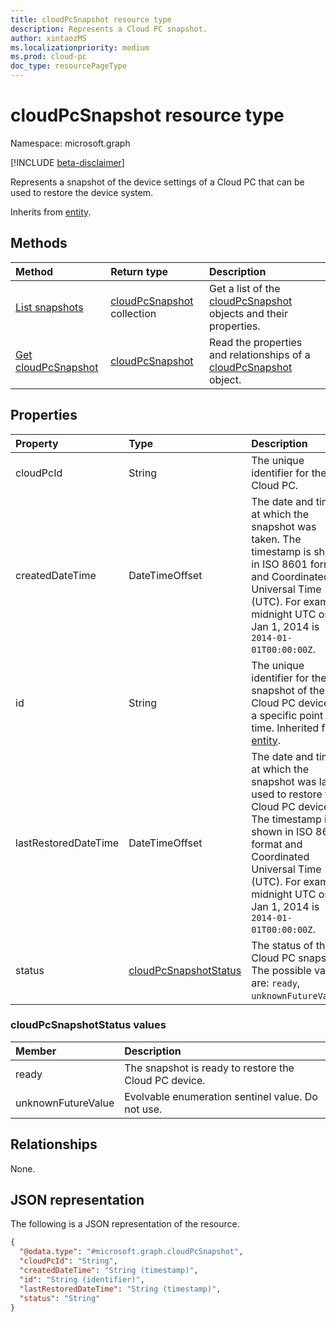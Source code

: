 ```yaml
---
title: cloudPcSnapshot resource type
description: Represents a Cloud PC snapshot.
author: xintaozMS
ms.localizationpriority: medium
ms.prod: cloud-pc
doc_type: resourcePageType
---
```


# cloudPcSnapshot resource type

Namespace: microsoft.graph

[!INCLUDE [beta-disclaimer](../../includes/beta-disclaimer.md)]

Represents a snapshot of the device settings of a Cloud PC that can be used to restore the device system.

Inherits from [entity](../resources/entity.md).

## Methods

| Method                                                     | Return type                                                   | Description                                                                                           |
| :--------------------------------------------------------- | :------------------------------------------------------------ | :---------------------------------------------------------------------------------------------------- |
| [List snapshots](../api/virtualendpoint-list-snapshots.md) | [cloudPcSnapshot](../resources/cloudpcsnapshot.md) collection | Get a list of the [cloudPcSnapshot](../resources/cloudpcsnapshot.md) objects and their properties.    |
| [Get cloudPcSnapshot](../api/cloudpcsnapshot-get.md)       | [cloudPcSnapshot](../resources/cloudpcsnapshot.md)            | Read the properties and relationships of a [cloudPcSnapshot](../resources/cloudpcsnapshot.md) object. |

## Properties

| Property             | Type                                                   | Description                                                                                                                                                                                                                               |
| :------------------- | :----------------------------------------------------- | :---------------------------------------------------------------------------------------------------------------------------------------------------------------------------------------------------------------------------------------- |
| cloudPcId            | String                                                 | The unique identifier for the Cloud PC.                                                                                                                                                                                                   |
| createdDateTime      | DateTimeOffset                                         | The date and time at which the snapshot was taken. The timestamp is shown in ISO 8601 format and Coordinated Universal Time (UTC). For example, midnight UTC on Jan 1, 2014 is `2014-01-01T00:00:00Z`.                                    |
| id                   | String                                                 | The unique identifier for the snapshot of the Cloud PC device at a specific point in time. Inherited from [entity](../resources/entity.md).                                                                                               |
| lastRestoredDateTime | DateTimeOffset                                         | The date and time at which the snapshot was last used to restore the Cloud PC device. The timestamp is shown in ISO 8601 format and Coordinated Universal Time (UTC). For example, midnight UTC on Jan 1, 2014 is `2014-01-01T00:00:00Z`. |
| status               | [cloudPcSnapshotStatus](#cloudpcsnapshotstatus-values) | The status of the Cloud PC snapshot. The possible values are: `ready`, `unknownFutureValue`.                                                                                                                                              |

### cloudPcSnapshotStatus values

| Member             | Description                                           |
| :----------------- | :---------------------------------------------------- |
| ready              | The snapshot is ready to restore the Cloud PC device. |
| unknownFutureValue | Evolvable enumeration sentinel value. Do not use.     |

## Relationships

None.

## JSON representation

The following is a JSON representation of the resource.

<!-- {
  "blockType": "resource",
  "keyProperty": "id",
  "@odata.type": "microsoft.graph.cloudPcSnapshot",
  "baseType": "microsoft.graph.entity",
  "openType": false
}
-->

```json
{
  "@odata.type": "#microsoft.graph.cloudPcSnapshot",
  "cloudPcId": "String",
  "createdDateTime": "String (timestamp)",
  "id": "String (identifier)",
  "lastRestoredDateTime": "String (timestamp)",
  "status": "String"
}
```
